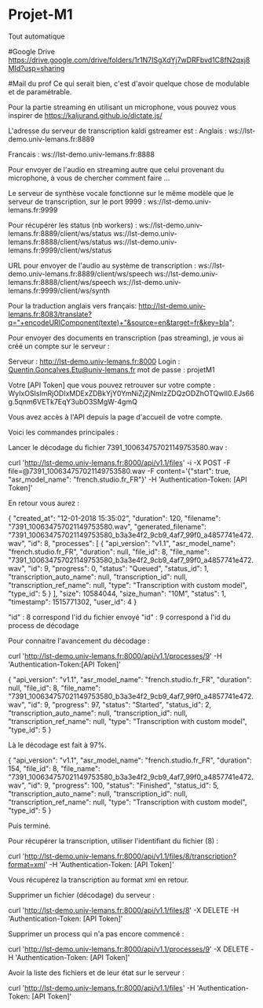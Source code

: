 # Projet-M1
Tout automatique

#Google Drive
https://drive.google.com/drive/folders/1r1N7ISgXdYj7wDRFbvd1C8fN2qxj8MId?usp=sharing

#Mail du prof
Ce qui serait bien, c'est d'avoir quelque chose de modulable et de paramétrable.

Pour la partie streaming en utilisant un microphone, vous pouvez vous inspirer de https://kaljurand.github.io/dictate.js/

L'adresse du serveur de transcription kaldi gstreamer est :
Anglais :
ws://lst-demo.univ-lemans.fr:8889

Francais :
ws://lst-demo.univ-lemans.fr:8888

Pour envoyer de l'audio en streaming autre que celui provenant du microphone, à vous de chercher comment faire ...

Le serveur de synthèse vocale fonctionne sur le même modèle que le serveur de transcription, sur le port 9999 :
ws://lst-demo.univ-lemans.fr:9999

Pour récupérer les status (nb workers) :
ws://lst-demo.univ-lemans.fr:8889/client/ws/status
ws://lst-demo.univ-lemans.fr:8888/client/ws/status
ws://lst-demo.univ-lemans.fr:9999/client/ws/status

URL pour envoyer de l'audio au système de transcription :
ws://lst-demo.univ-lemans.fr:8889/client/ws/speech
ws://lst-demo.univ-lemans.fr:8888/client/ws/speech
ws://lst-demo.univ-lemans.fr:9999/client/ws/synth


Pour la traduction anglais vers français:
http://lst-demo.univ-lemans.fr:8083/translate?q="+encodeURIComponent(texte)+"&source=en&target=fr&key=bla";


Pour envoyer des documents en transcription (pas streaming), je vous ai créé un compte sur le serveur :

Serveur : http://lst-demo.univ-lemans.fr:8000
Login : Quentin.Goncalves.Etu@univ-lemans.fr
mot de passe : projetM1

Votre [API Token] que vous pouvez retrouver sur votre compte :
WyIxOSIsImRjODIxMDExZDBkYjY0YmNiZjZjNmIzZDQzODZhOTQwIl0.EJs66g.5qnm6VETk7EqY3ubO3SMgW-4gmQ


Vous avez accès à l'API depuis la page d'accueil de votre compte.

Voici les commandes principales :

Lancer le décodage du fichier 7391_100634757021149753580.wav :

curl 'http://lst-demo.univ-lemans.fr:8000/api/v1.1/files' -i -X POST -F file=@7391_100634757021149753580.wav -F content='{"start": true, "asr_model_name": "french.studio.fr_FR"}' -H 'Authentication-Token: [API Token]'

En retour vous aurez :

{
 "created_at": "12-01-2018 15:35:02",
 "duration": 120,
 "filename": "7391_100634757021149753580.wav",
 "generated_filename": "7391_100634757021149753580_b3a3e4f2_9cb9_4af7_99f0_a4857741e472.wav",
 "id": 8,
 "processes": [
   {
     "api_version": "v1.1",
     "asr_model_name": "french.studio.fr_FR",
     "duration": null,
     "file_id": 8,
     "file_name": "7391_100634757021149753580_b3a3e4f2_9cb9_4af7_99f0_a4857741e472.wav",
     "id": 9,
     "progress": 0,
     "status": "Queued",
     "status_id": 1,
     "transcription_auto_name": null,
     "transcription_id": null,
     "transcription_ref_name": null,
     "type": "Transcription with custom model",
     "type_id": 5
   }
 ],
 "size": 10584044,
 "size_human": "10M",
 "status": 1,
 "timestamp": 1515771302,
 "user_id": 4
}

"id" : 8 correspond l'id du fichier envoyé
"id" : 9 correspond à l'id du process de décodage

Pour connaitre l'avancement du décodage :

curl 'http://lst-demo.univ-lemans.fr:8000/api/v1.1/processes/9' -H 'Authentication-Token:[API Token]'


{
 "api_version": "v1.1",
 "asr_model_name": "french.studio.fr_FR",
 "duration": null,
 "file_id": 8,
 "file_name": "7391_100634757021149753580_b3a3e4f2_9cb9_4af7_99f0_a4857741e472.wav",
 "id": 9,
 "progress": 97,
 "status": "Started",
 "status_id": 2,
 "transcription_auto_name": null,
 "transcription_id": null,
 "transcription_ref_name": null,
 "type": "Transcription with custom model",
 "type_id": 5
}

Là le décodage est fait à 97%.

{
 "api_version": "v1.1",
 "asr_model_name": "french.studio.fr_FR",
 "duration": 154,
 "file_id": 8,
 "file_name": "7391_100634757021149753580_b3a3e4f2_9cb9_4af7_99f0_a4857741e472.wav",
 "id": 9,
 "progress": 100,
 "status": "Finished",
 "status_id": 5,
 "transcription_auto_name": null,
 "transcription_id": null,
 "transcription_ref_name": null,
 "type": "Transcription with custom model",
 "type_id": 5
}

Puis terminé.

Pour récupérer la transcription, utiliser l'identifiant du fichier (8) :

curl 'http://lst-demo.univ-lemans.fr:8000/api/v1.1/files/8/transcription?format=xml'  -H 'Authentication-Token: [API Token]'

Vous récupérez la transcription au format xml en retour.

Supprimer un fichier (décodage) du serveur :

curl 'http://lst-demo.univ-lemans.fr:8000/api/v1.1/files/8' -X DELETE  -H 'Authentication-Token: [API Token]'

Supprimer un process qui n'a pas encore commencé :

curl 'http://lst-demo.univ-lemans.fr:8000/api/v1.1/processes/9' -X DELETE  -H 'Authentication-Token: [API Token]'

Avoir la liste des fichiers et de leur état sur le serveur :

curl 'http://lst-demo.univ-lemans.fr:8000/api/v1.1/files'  -H 'Authentication-Token: [API Token]'
